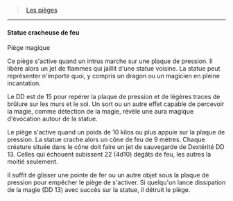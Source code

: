﻿---
!GenericItem
Name: Statue cracheuse de feu
Id: traps_hd.md#statue-cracheuse-de-feu
ParentLink: traps_hd.md#les-pièges
ParentName: Les pièges
NameLevel: 4
Attributes:
  Name: Statue cracheuse de feu
  Markdown: >+
    #### <!--Name-->Statue cracheuse de feu<!--/Name-->


    Piège magique


    Ce piège s'active quand un intrus marche sur une plaque de pression. Il libère alors un jet de flammes qui jaillit d'une statue voisine. La statue peut représenter n'importe quoi, y compris un dragon ou un magicien en pleine incantation.


    Le DD est de 15 pour repérer la plaque de pression et de légères traces de brûlure sur les murs et le sol. Un sort ou un autre effet capable de percevoir la magie, comme détection de la magie, révèle une aura magique d'évocation autour de la statue.


    Le piège s'active quand un poids de 10 kilos ou plus appuie sur la plaque de pression. La statue crache alors un cône de feu de 9 mètres. Chaque créature située dans le cône doit faire un jet de sauvegarde de Dextérité DD 13. Celles qui échouent subissent 22 (4d10) dégâts de feu, les autres la moitié seulement.


    Il suffit de glisser une pointe de fer ou un autre objet sous la plaque de pression pour empêcher le piège de s'activer. Si quelqu'un lance dissipation de la magie (DD 13) avec succès sur la statue, il détruit le piège.

AttributesDictionary: >+
  Name: Statue cracheuse de feu

  Markdown: >+

    #### <!--Name-->Statue cracheuse de feu<!--/Name-->





    Piège magique





    Ce piège s'active quand un intrus marche sur une plaque de pression. Il libère alors un jet de flammes qui jaillit d'une statue voisine. La statue peut représenter n'importe quoi, y compris un dragon ou un magicien en pleine incantation.





    Le DD est de 15 pour repérer la plaque de pression et de légères traces de brûlure sur les murs et le sol. Un sort ou un autre effet capable de percevoir la magie, comme détection de la magie, révèle une aura magique d'évocation autour de la statue.





    Le piège s'active quand un poids de 10 kilos ou plus appuie sur la plaque de pression. La statue crache alors un cône de feu de 9 mètres. Chaque créature située dans le cône doit faire un jet de sauvegarde de Dextérité DD 13. Celles qui échouent subissent 22 (4d10) dégâts de feu, les autres la moitié seulement.





    Il suffit de glisser une pointe de fer ou un autre objet sous la plaque de pression pour empêcher le piège de s'activer. Si quelqu'un lance dissipation de la magie (DD 13) avec succès sur la statue, il détruit le piège.



---
> [Les pièges](hd_traps.md)

---

#### Statue cracheuse de feu

Piège magique

Ce piège s'active quand un intrus marche sur une plaque de pression. Il libère alors un jet de flammes qui jaillit d'une statue voisine. La statue peut représenter n'importe quoi, y compris un dragon ou un magicien en pleine incantation.

Le DD est de 15 pour repérer la plaque de pression et de légères traces de brûlure sur les murs et le sol. Un sort ou un autre effet capable de percevoir la magie, comme détection de la magie, révèle une aura magique d'évocation autour de la statue.

Le piège s'active quand un poids de 10 kilos ou plus appuie sur la plaque de pression. La statue crache alors un cône de feu de 9 mètres. Chaque créature située dans le cône doit faire un jet de sauvegarde de Dextérité DD 13. Celles qui échouent subissent 22 (4d10) dégâts de feu, les autres la moitié seulement.

Il suffit de glisser une pointe de fer ou un autre objet sous la plaque de pression pour empêcher le piège de s'activer. Si quelqu'un lance dissipation de la magie (DD 13) avec succès sur la statue, il détruit le piège.

